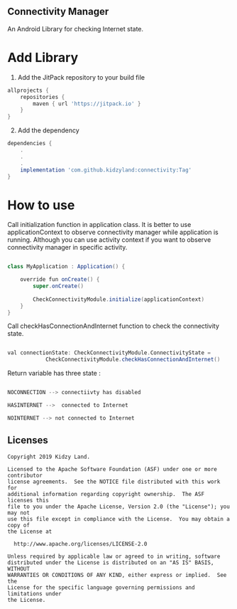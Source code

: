 ## Connectivity Manager

An Android Library for checking Internet state.


# Add Library

1. Add the JitPack repository to your build file
```groovy
allprojects {
    repositories {
        maven { url 'https://jitpack.io' }
    }
}
```

2. Add the dependency
```groovy
dependencies {
    .
    .
    .
    implementation 'com.github.kidzyland:connectivity:Tag'
}
```


# How to use 

Call initialization function in application class. It is better to use applicationContext to observe connectivity manager while application is running. 
Although you can use activity context if you want to observe connectivity manager in specific activity.
```groovy

class MyApplication : Application() {

    override fun onCreate() {
        super.onCreate()
      
        CheckConnectivityModule.initialize(applicationContext)
    }
}

```

Call checkHasConnectionAndInternet function to check the connectivity state.

```groovy

val connectionState: CheckConnectivityModule.ConnectivityState =
            CheckConnectivityModule.checkHasConnectionAndInternet()

```

Return variable has three state : 

```groovy

NOCONNECTION --> connectiivty has disabled

HASINTERNET -->  connected to Internet

NOINTERNET --> not connected to Internet

```



## Licenses
```
Copyright 2019 Kidzy Land.

Licensed to the Apache Software Foundation (ASF) under one or more contributor
license agreements.  See the NOTICE file distributed with this work for
additional information regarding copyright ownership.  The ASF licenses this
file to you under the Apache License, Version 2.0 (the "License"); you may not
use this file except in compliance with the License.  You may obtain a copy of
the License at

  http://www.apache.org/licenses/LICENSE-2.0

Unless required by applicable law or agreed to in writing, software
distributed under the License is distributed on an "AS IS" BASIS, WITHOUT
WARRANTIES OR CONDITIONS OF ANY KIND, either express or implied.  See the
License for the specific language governing permissions and limitations under
the License.
```



